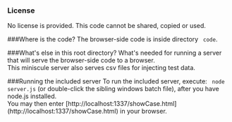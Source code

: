 ### License
No license is provided. This code cannot be shared, copied or used. 

###Where is the code?
The browser-side code is inside directory <code> code</code>.

###What's else in this root directory?
What's needed for running a server that will serve the browser-side code to a browser.  
This miniscule server also serves csv files for injecting test data.

###Running the included server
To run the included server, execute: <code> node server.js</code> (or double-click the sibling windows batch file), after you have node.js installed.  
You may then enter [http://localhost:1337/showCase.html] (http://localhost:1337/showCase.html) in your browser.
